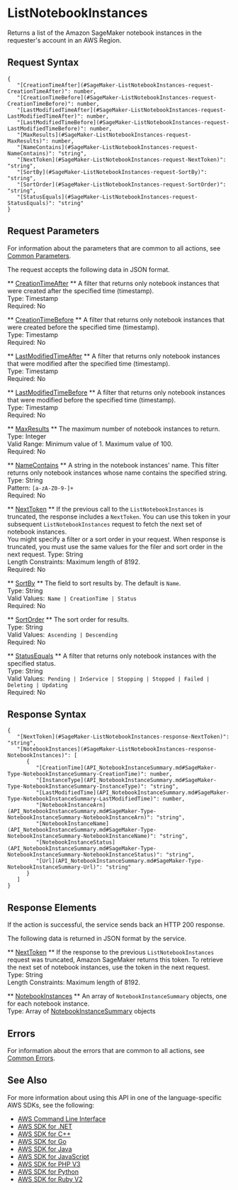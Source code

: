 # ListNotebookInstances<a name="API_ListNotebookInstances"></a>

Returns a list of the Amazon SageMaker notebook instances in the requester's account in an AWS Region\. 

## Request Syntax<a name="API_ListNotebookInstances_RequestSyntax"></a>

```
{
   "[CreationTimeAfter](#SageMaker-ListNotebookInstances-request-CreationTimeAfter)": number,
   "[CreationTimeBefore](#SageMaker-ListNotebookInstances-request-CreationTimeBefore)": number,
   "[LastModifiedTimeAfter](#SageMaker-ListNotebookInstances-request-LastModifiedTimeAfter)": number,
   "[LastModifiedTimeBefore](#SageMaker-ListNotebookInstances-request-LastModifiedTimeBefore)": number,
   "[MaxResults](#SageMaker-ListNotebookInstances-request-MaxResults)": number,
   "[NameContains](#SageMaker-ListNotebookInstances-request-NameContains)": "string",
   "[NextToken](#SageMaker-ListNotebookInstances-request-NextToken)": "string",
   "[SortBy](#SageMaker-ListNotebookInstances-request-SortBy)": "string",
   "[SortOrder](#SageMaker-ListNotebookInstances-request-SortOrder)": "string",
   "[StatusEquals](#SageMaker-ListNotebookInstances-request-StatusEquals)": "string"
}
```

## Request Parameters<a name="API_ListNotebookInstances_RequestParameters"></a>

For information about the parameters that are common to all actions, see [Common Parameters](CommonParameters.md)\.

The request accepts the following data in JSON format\.

 ** [CreationTimeAfter](#API_ListNotebookInstances_RequestSyntax) **   <a name="SageMaker-ListNotebookInstances-request-CreationTimeAfter"></a>
A filter that returns only notebook instances that were created after the specified time \(timestamp\)\.  
Type: Timestamp  
Required: No

 ** [CreationTimeBefore](#API_ListNotebookInstances_RequestSyntax) **   <a name="SageMaker-ListNotebookInstances-request-CreationTimeBefore"></a>
A filter that returns only notebook instances that were created before the specified time \(timestamp\)\.   
Type: Timestamp  
Required: No

 ** [LastModifiedTimeAfter](#API_ListNotebookInstances_RequestSyntax) **   <a name="SageMaker-ListNotebookInstances-request-LastModifiedTimeAfter"></a>
A filter that returns only notebook instances that were modified after the specified time \(timestamp\)\.  
Type: Timestamp  
Required: No

 ** [LastModifiedTimeBefore](#API_ListNotebookInstances_RequestSyntax) **   <a name="SageMaker-ListNotebookInstances-request-LastModifiedTimeBefore"></a>
A filter that returns only notebook instances that were modified before the specified time \(timestamp\)\.  
Type: Timestamp  
Required: No

 ** [MaxResults](#API_ListNotebookInstances_RequestSyntax) **   <a name="SageMaker-ListNotebookInstances-request-MaxResults"></a>
The maximum number of notebook instances to return\.  
Type: Integer  
Valid Range: Minimum value of 1\. Maximum value of 100\.  
Required: No

 ** [NameContains](#API_ListNotebookInstances_RequestSyntax) **   <a name="SageMaker-ListNotebookInstances-request-NameContains"></a>
A string in the notebook instances' name\. This filter returns only notebook instances whose name contains the specified string\.  
Type: String  
Pattern: `[a-zA-Z0-9-]+`   
Required: No

 ** [NextToken](#API_ListNotebookInstances_RequestSyntax) **   <a name="SageMaker-ListNotebookInstances-request-NextToken"></a>
 If the previous call to the `ListNotebookInstances` is truncated, the response includes a `NextToken`\. You can use this token in your subsequent `ListNotebookInstances` request to fetch the next set of notebook instances\.   
 You might specify a filter or a sort order in your request\. When response is truncated, you must use the same values for the filer and sort order in the next request\. 
Type: String  
Length Constraints: Maximum length of 8192\.  
Required: No

 ** [SortBy](#API_ListNotebookInstances_RequestSyntax) **   <a name="SageMaker-ListNotebookInstances-request-SortBy"></a>
The field to sort results by\. The default is `Name`\.  
Type: String  
Valid Values:` Name | CreationTime | Status`   
Required: No

 ** [SortOrder](#API_ListNotebookInstances_RequestSyntax) **   <a name="SageMaker-ListNotebookInstances-request-SortOrder"></a>
The sort order for results\.   
Type: String  
Valid Values:` Ascending | Descending`   
Required: No

 ** [StatusEquals](#API_ListNotebookInstances_RequestSyntax) **   <a name="SageMaker-ListNotebookInstances-request-StatusEquals"></a>
A filter that returns only notebook instances with the specified status\.  
Type: String  
Valid Values:` Pending | InService | Stopping | Stopped | Failed | Deleting | Updating`   
Required: No

## Response Syntax<a name="API_ListNotebookInstances_ResponseSyntax"></a>

```
{
   "[NextToken](#SageMaker-ListNotebookInstances-response-NextToken)": "string",
   "[NotebookInstances](#SageMaker-ListNotebookInstances-response-NotebookInstances)": [ 
      { 
         "[CreationTime](API_NotebookInstanceSummary.md#SageMaker-Type-NotebookInstanceSummary-CreationTime)": number,
         "[InstanceType](API_NotebookInstanceSummary.md#SageMaker-Type-NotebookInstanceSummary-InstanceType)": "string",
         "[LastModifiedTime](API_NotebookInstanceSummary.md#SageMaker-Type-NotebookInstanceSummary-LastModifiedTime)": number,
         "[NotebookInstanceArn](API_NotebookInstanceSummary.md#SageMaker-Type-NotebookInstanceSummary-NotebookInstanceArn)": "string",
         "[NotebookInstanceName](API_NotebookInstanceSummary.md#SageMaker-Type-NotebookInstanceSummary-NotebookInstanceName)": "string",
         "[NotebookInstanceStatus](API_NotebookInstanceSummary.md#SageMaker-Type-NotebookInstanceSummary-NotebookInstanceStatus)": "string",
         "[Url](API_NotebookInstanceSummary.md#SageMaker-Type-NotebookInstanceSummary-Url)": "string"
      }
   ]
}
```

## Response Elements<a name="API_ListNotebookInstances_ResponseElements"></a>

If the action is successful, the service sends back an HTTP 200 response\.

The following data is returned in JSON format by the service\.

 ** [NextToken](#API_ListNotebookInstances_ResponseSyntax) **   <a name="SageMaker-ListNotebookInstances-response-NextToken"></a>
If the response to the previous `ListNotebookInstances` request was truncated, Amazon SageMaker returns this token\. To retrieve the next set of notebook instances, use the token in the next request\.  
Type: String  
Length Constraints: Maximum length of 8192\.

 ** [NotebookInstances](#API_ListNotebookInstances_ResponseSyntax) **   <a name="SageMaker-ListNotebookInstances-response-NotebookInstances"></a>
An array of `NotebookInstanceSummary` objects, one for each notebook instance\.  
Type: Array of [NotebookInstanceSummary](API_NotebookInstanceSummary.md) objects

## Errors<a name="API_ListNotebookInstances_Errors"></a>

For information about the errors that are common to all actions, see [Common Errors](CommonErrors.md)\.

## See Also<a name="API_ListNotebookInstances_SeeAlso"></a>

For more information about using this API in one of the language\-specific AWS SDKs, see the following:
+  [AWS Command Line Interface](https://docs.aws.amazon.com/goto/aws-cli/sagemaker-2017-07-24/ListNotebookInstances) 
+  [AWS SDK for \.NET](https://docs.aws.amazon.com/goto/DotNetSDKV3/sagemaker-2017-07-24/ListNotebookInstances) 
+  [AWS SDK for C\+\+](https://docs.aws.amazon.com/goto/SdkForCpp/sagemaker-2017-07-24/ListNotebookInstances) 
+  [AWS SDK for Go](https://docs.aws.amazon.com/goto/SdkForGoV1/sagemaker-2017-07-24/ListNotebookInstances) 
+  [AWS SDK for Java](https://docs.aws.amazon.com/goto/SdkForJava/sagemaker-2017-07-24/ListNotebookInstances) 
+  [AWS SDK for JavaScript](https://docs.aws.amazon.com/goto/AWSJavaScriptSDK/sagemaker-2017-07-24/ListNotebookInstances) 
+  [AWS SDK for PHP V3](https://docs.aws.amazon.com/goto/SdkForPHPV3/sagemaker-2017-07-24/ListNotebookInstances) 
+  [AWS SDK for Python](https://docs.aws.amazon.com/goto/boto3/sagemaker-2017-07-24/ListNotebookInstances) 
+  [AWS SDK for Ruby V2](https://docs.aws.amazon.com/goto/SdkForRubyV2/sagemaker-2017-07-24/ListNotebookInstances) 
